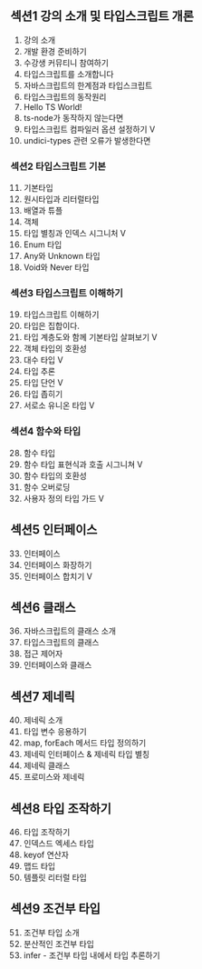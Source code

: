 ## 섹션1 강의 소개 및 타입스크립트 개론
1. 강의 소개
2. 개발 환경 준비하기
3. 수강생 커뮤티니 참여하기
4. 타입스크립트를 소개합니다
5. 자바스크립트의 한계점과 타입스크립트
6. 타입스크립트의 동작원리
7. Hello TS World!
8. ts-node가 동작하지 않는다면
9. 타입스크립트 컴파일러 옵션 설정하기 V
10. undici-types 관련 오류가 발생한다면

### 섹션2 타입스크립트 기본
11. 기본타입
12. 원시타입과 리터럴타입
13. 배열과 튜플
14. 객체
15. 타입 별칭과 인덱스 시그니처 V
16. Enum 타입
17. Any와 Unknown 타입
18. Void와 Never 타입

### 섹션3 타입스크립트 이해하기
19. 타입스크립트 이해하기
20. 타입은 집합이다.
21. 타입 계층도와 함께 기본타입 살펴보기 V
22. 객체 타입의 호환성
23. 대수 타입 V
24. 타입 추론
25. 타입 단언 V
26. 타입 좁히기
27. 서로소 유니온 타입 V

### 섹션4 함수와 타입
28. 함수 타입
29. 함수 타입 표현식과 호출 시그니쳐 V
30. 함수 타입의 호환성 
31. 함수 오버로딩
32. 사용자 정의 타입 가드 V

## 섹션5 인터페이스
33. 인터페이스
34. 인터페이스 화장하기
35. 인터페이스 합치기 V

## 섹션6 클래스
36. 자바스크립트의 클래스 소개
37. 타입스크립트의 클래스
38. 접근 제어자
39. 인터페이스와 클래스

## 섹션7 제네릭
40. 제네릭 소개
41. 타입 변수 응용하기
42. map, forEach 메서드 타입 정의하기
43. 제네릭 인터페이스 & 제네릭 타입 별칭
44. 제네릭 클래스
45. 프로미스와 제네릭

## 섹션8 타입 조작하기
46. 타입 조작하기
47. 인덱스드 엑세스 타입
48. keyof 연산자
49. 맵드 타입
50. 템플릿 리터럴 타입

## 섹션9 조건부 타입
51. 조건부 타입 소개
52. 분산적인 조건부 타입
53. infer - 조건부 타입 내에서 타입 추론하기
